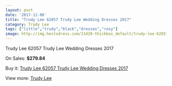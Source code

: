 ```yaml
---
layout: post
date: '2017-11-06'
title: "Trudy Lee 62057 Trudy Lee Wedding Dresses 2017"
category: Trudy Lee
tags: ["little","trudy","black","dresses","rosy"]
image: http://img.hectodress.com/21420-thickbox_default/trudy-lee-62057-trudy-lee-wedding-dresses-2013.jpg
---
```

Trudy Lee 62057 Trudy Lee Wedding Dresses 2017

On Sales: **$279.84**
<a href="https://www.hectodress.com/trudy-lee/9949-trudy-lee-62057-trudy-lee-wedding-dresses-2013.html"><amp-img layout="responsive" width="600" height="600" src="//img.hectodress.com/21420-thickbox_default/trudy-lee-62057-trudy-lee-wedding-dresses-2013.jpg" alt="Trudy Lee 62057 Trudy Lee Wedding Dresses 2017 0" /></a>
<a href="https://www.hectodress.com/trudy-lee/9949-trudy-lee-62057-trudy-lee-wedding-dresses-2013.html"><amp-img layout="responsive" width="600" height="600" src="//img.hectodress.com/21421-thickbox_default/trudy-lee-62057-trudy-lee-wedding-dresses-2013.jpg" alt="Trudy Lee 62057 Trudy Lee Wedding Dresses 2017 1" /></a>

Buy it: [Trudy Lee 62057 Trudy Lee Wedding Dresses 2017](https://www.hectodress.com/trudy-lee/9949-trudy-lee-62057-trudy-lee-wedding-dresses-2013.html "Trudy Lee 62057 Trudy Lee Wedding Dresses 2017")

View more: [Trudy Lee](https://www.hectodress.com/165-trudy-lee "Trudy Lee")